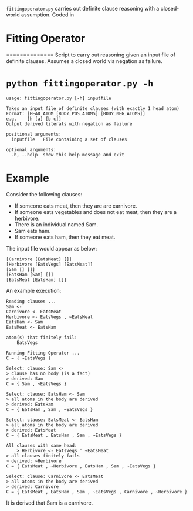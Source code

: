 `fittingoperator.py` carries out definite clause reasoning with a closed-world assumption.
Coded in

# Fitting Operator
==============
Script to carry out reasoning given an input file of definite clauses. Assumes a closed world via negation as failure.

# `python fittingoperator.py -h`

	usage: fittingoperator.py [-h] inputfile

	Takes an input file of definite clauses (with exactly 1 head atom)
	Format:	[HEAD_ATOM [BODY_POS_ATOMS] [BODY_NEG_ATOMS]]
	e.g.	[h [a] [b c]]
	Output derived literals with negation as failure

	positional arguments:
	  inputfile   File containing a set of clauses

	optional arguments:
	  -h, --help  show this help message and exit


# Example

Consider the following clauses:

* If someone eats meat, then they are are carnivore.
* If someone eats vegetables and does not eat meat, then they are a herbivore.
* There is an individual named Sam.
* Sam eats ham.
* If someone eats ham, then they eat meat.

The input file would appear as below:

	[Carnivore [EatsMeat] []]
	[Herbivore [EatsVegs] [EatsMeat]]
	[Sam [] []]
	[EatsHam [Sam] []]
	[EatsMeat [EatsHam] []]
	
An example execution:

	Reading clauses ...
	Sam <- 
	Carnivore <- EatsMeat
	Herbivore <- EatsVegs , ~EatsMeat
	EatsHam <- Sam
	EatsMeat <- EatsHam
	
	atom(s) that finitely fail:
		EatsVegs

	Running Fitting Operator ...
	C = { ~EatsVegs }

	Select: clause: Sam <- 
	> clause has no body (is a fact)
	> derived: Sam
	C = { Sam , ~EatsVegs }

	Select: clause: EatsHam <- Sam
	> all atoms in the body are derived
	> derived: EatsHam
	C = { EatsHam , Sam , ~EatsVegs }

	Select: clause: EatsMeat <- EatsHam
	> all atoms in the body are derived
	> derived: EatsMeat
	C = { EatsMeat , EatsHam , Sam , ~EatsVegs }

	All clauses with same head:
		> Herbivore <- EatsVegs ^ ~EatsMeat
	> all clauses finitely fails
	> derived: ~Herbivore
	C = { EatsMeat , ~Herbivore , EatsHam , Sam , ~EatsVegs }

	Select: clause: Carnivore <- EatsMeat
	> all atoms in the body are derived
	> derived: Carnivore
	C = { EatsMeat , EatsHam , Sam , ~EatsVegs , Carnivore , ~Herbivore }
	
It is derived that Sam is a carnivore.